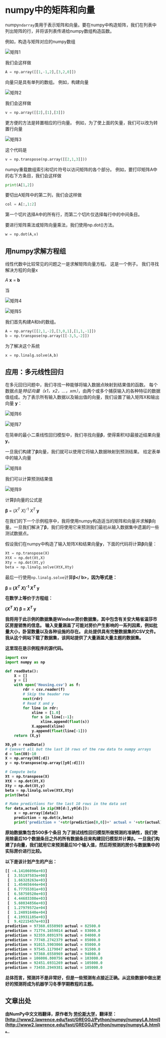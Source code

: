 <meta name="keywords" content="numpy矩阵,numpy向量" />

# numpy中的矩阵和向量

numpy``ndarray``类用于表示矩阵和向量。要在numpy中构造矩阵，我们在列表中列出矩阵的行，并将该列表传递给numpy数组构造函数。

例如，构造与矩阵对应的numpy数组

![矩阵1](/static/images/article/numpyLA1.png)

我们会这样做

```python
A = np.array([[1,-1,2],[3,2,0]])
```

向量只是具有单列的数组。 例如，构建向量

![矩阵2](/static/images/article/numpyLA2.png)

我们会这样做

```python
v = np.array([[2],[1],[3]])
```

更方便的方法是转置相应的行向量。 例如，为了使上面的矢量，我们可以改为转置行向量

![矩阵3](/static/images/article/numpyLA3.png)

这个代码是

```python
v = np.transpose(np.array([[2,1,3]]))
```

numpy重载数组索引和切片符号以访问矩阵的各个部分。 例如，要打印矩阵A中的右下方条目，我们会这样做

```python
print(A[1,2])
```

要切出A矩阵中的第二列，我们会这样做

```python
col = A[:,1:2]
```

第一个切片选择A中的所有行，而第二个切片仅选择每行中的中间条目。

要进行矩阵乘法或矩阵向量乘法，我们使用np.dot()方法。

```python
w = np.dot(A,v)
```

## 用numpy求解方程组

线性代数中比较常见的问题之一是求解矩阵向量方程。 这是一个例子。 我们寻找解决方程的向量x

<p class="eqn"><i>A</i> <b>x</b> = <b>b</b></p>

当

![矩阵4](/static/images/article/numpyLA4.png)

![矩阵5](/static/images/article/numpyLA5.png)

我们首先构建A和b的数组。

```python
A = np.array([[2,1,-2],[3,0,1],[1,1,-1]])
b = np.transpose(np.array([[-3,5,-2]])
```

为了解决这个系统

```python
x = np.linalg.solve(A,b)
```

## 应用：多元线性回归

在多元回归问题中，我们寻找一种能够将输入数据点映射到结果值的函数。 每个数据点是*特征向量（x1，x2，...，xm）*，由两个或多个捕获输入的各种特征的数据值组成。为了表示所有输入数据以及输出值的向量，我们设置了输入矩阵X和输出向量 **y**：     

![矩阵6](/static/images/article/numpyLA6.png)

![矩阵7](/static/images/article/numpyLA7.png)

在简单的最小二乘线性回归模型中，我们寻找向量<b>β</b>，使得乘积Xβ最接近结果向量 **y**。

一旦我们构建了<b>β</b>向量，我们就可以使用它将输入数据映射到预测结果。 给定表单中的输入向量

![矩阵8](/static/images/article/numpyLA8.png)

我们可以计算预测结果值

![矩阵9](/static/images/article/numpyLA9.png)

计算β向量的公式是

<p class="eqn"><b>β</b> = (<i>X</i><sup><i>T</i></sup> <i>X</i>)<sup>-1</sup> <i>X</i><sup><i>T</i></sup> <b>y</b></p>

在我们的下一个示例程序中，我将使用numpy构造适当的矩阵和向量并求解<b>β</b>向量。一旦我们解决了<b>β</b>，我们将使用它来预测我们最初从输入数据集中遗漏的一些测试数据点。

假设我们在numpy中构造了输入矩阵X和结果向量**y**，下面的代码将计算<b>β</b>向量：


```python
Xt = np.transpose(X)
XtX = np.dot(Xt,X)
Xty = np.dot(Xt,y)
beta = np.linalg.solve(XtX,Xty)
```

最后一行使用``np.linalg.solve``计算<b>β</ b>，因为等式是：

<p class="eqn"><b>β</b> = (<i>X</i><sup><i>T</i></sup> <i>X</i>)<sup>-1</sup> <i>X</i><sup><i>T</i></sup> <b>y</b></p>

在数学上等价于方程组：

<p class="eqn">(<i>X</i><sup><i>T</i></sup> <i>X</i>) <b>β</b> = <i>X</i><sup><i>T</i></sup> <b>y</b></p>

我将用于此示例的数据集是Windsor房价数据集，其中包含有关安大略省温莎市区房屋销售的信息。 输入变量涵盖了可能对房价产生影响的一系列因素，例如批量大小，卧室数量以及各种设施的存在。 此处提供具有完整数据集的CSV文件。 我从这个网站下载了数据集，该网站提供了大量涵盖大量主题的数据集。

这里现在是示例程序的源代码。

```python
import csv
import numpy as np

def readData():
    X = []
    y = []
    with open('Housing.csv') as f:
        rdr = csv.reader(f)
        # Skip the header row
        next(rdr)
        # Read X and y
        for line in rdr:
            xline = [1.0]
            for s in line[:-1]:
                xline.append(float(s))
            X.append(xline)
            y.append(float(line[-1]))
    return (X,y)

X0,y0 = readData()
# Convert all but the last 10 rows of the raw data to numpy arrays
d = len(X0)-10
X = np.array(X0[:d])
y = np.transpose(np.array([y0[:d]]))

# Compute beta
Xt = np.transpose(X)
XtX = np.dot(Xt,X)
Xty = np.dot(Xt,y)
beta = np.linalg.solve(XtX,Xty)
print(beta)

# Make predictions for the last 10 rows in the data set
for data,actual in zip(X0[d:],y0[d:]):
    x = np.array([data])
    prediction = np.dot(x,beta)
    print('prediction = '+str(prediction[0,0])+' actual = '+str(actual))
```

原始数据集包含500多个条目 为了测试线性回归模型所做预测的准确性，我们使用除最后10个数据条目之外的所有数据条目来构建回归模型并计算<b>β</b>。一旦我们构建了<b>β</b>向量，我们就用它来预测最后10个输入值，然后将预测的房价与数据集中的实际房价进行比较。

以下是该计划产生的产出：

```python
[[ -4.14106096e+03]
 [  3.55197583e+00]
 [  1.66328263e+03]
 [  1.45465644e+04]
 [  6.77755381e+03]
 [  6.58750520e+03]
 [  4.44683380e+03]
 [  5.60834856e+03]
 [  1.27979572e+04]
 [  1.24091640e+04]
 [  4.19931185e+03]
 [  9.42215457e+03]]
prediction = 97360.6550969 actual = 82500.0
prediction = 71774.1659014 actual = 83000.0
prediction = 92359.0891976 actual = 84000.0
prediction = 77748.2742379 actual = 85000.0
prediction = 91015.5903066 actual = 85000.0
prediction = 97545.1179047 actual = 91500.0
prediction = 97360.6550969 actual = 94000.0
prediction = 106006.800756 actual = 103000.0
prediction = 92451.6931269 actual = 105000.0
prediction = 73458.2949381 actual = 105000.0
```

总体而言，预测并不是非常好，但是一些预测有点接近正确。从这些数据中做出更好的预测将成为机器学习冬季学期教程的主题。

## 文章出处 

由NumPy中文文档翻译，原作者为 [劳伦斯大学](http://www.lawrence.edu/)，翻译至：[http://www2.lawrence.edu/fast/GREGGJ/Python/numpy/numpyLA.html](http://www2.lawrence.edu/fast/GREGGJ/Python/numpy/numpyLA.html)。